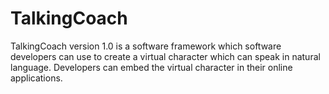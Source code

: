 # TalkingCoach
TalkingCoach version 1.0 is a software framework which software developers can use to create a virtual character which can speak in natural language. Developers can embed the virtual character in their online applications. 
